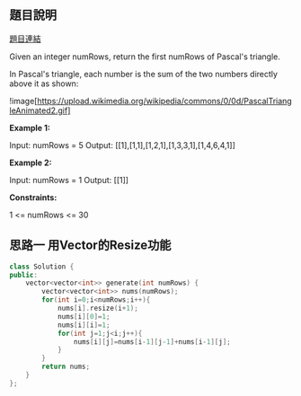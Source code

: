 ## 題目說明
[題目連結](https://leetcode.com/problems/pascals-triangle/?envType=study-plan&id=data-structure-i)

Given an integer numRows, return the first numRows of Pascal's triangle.

In Pascal's triangle, each number is the sum of the two numbers directly above it as shown:

!image[https://upload.wikimedia.org/wikipedia/commons/0/0d/PascalTriangleAnimated2.gif]

**Example 1:**

Input: numRows = 5
Output: [[1],[1,1],[1,2,1],[1,3,3,1],[1,4,6,4,1]]

**Example 2:**

Input: numRows = 1
Output: [[1]]

**Constraints:**

1 <= numRows <= 30

## 思路一 用Vector的Resize功能
```CPP
class Solution {
public:
    vector<vector<int>> generate(int numRows) {
        vector<vector<int>> nums(numRows);
        for(int i=0;i<numRows;i++){
            nums[i].resize(i+1);
            nums[i][0]=1;
            nums[i][i]=1;
            for(int j=1;j<i;j++){
                nums[i][j]=nums[i-1][j-1]+nums[i-1][j];
            }
        }
        return nums;
    }
};
```
